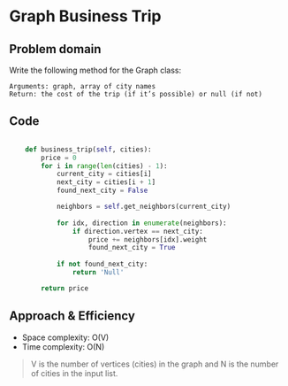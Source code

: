 # Graph Business Trip

## Problem domain

Write the following method for the Graph class:

    Arguments: graph, array of city names
    Return: the cost of the trip (if it’s possible) or null (if not)

## Code 

```py

    def business_trip(self, cities):
        price = 0
        for i in range(len(cities) - 1):
            current_city = cities[i]
            next_city = cities[i + 1]
            found_next_city = False

            neighbors = self.get_neighbors(current_city)
            
            for idx, direction in enumerate(neighbors):
                if direction.vertex == next_city:
                    price += neighbors[idx].weight
                    found_next_city = True
            
            if not found_next_city:
                return 'Null'

        return price
```

## Approach & Efficiency

- Space complexity: O(V)
- Time complexity: O(N)

> V is the number of vertices (cities) in the graph and N is the number of cities in the input list.